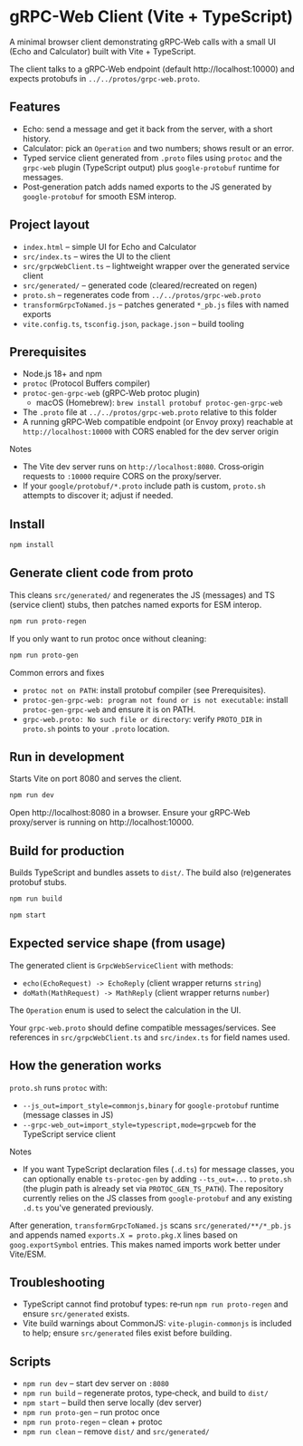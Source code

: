 # gRPC-Web Client (Vite + TypeScript)

A minimal browser client demonstrating gRPC‑Web calls with a small UI (Echo and Calculator) built with Vite + TypeScript.

The client talks to a gRPC‑Web endpoint (default http://localhost:10000) and expects protobufs in `../../protos/grpc-web.proto`.

## Features

- Echo: send a message and get it back from the server, with a short history.
- Calculator: pick an `Operation` and two numbers; shows result or an error.
- Typed service client generated from `.proto` files using `protoc` and the `grpc-web` plugin (TypeScript output) plus `google-protobuf` runtime for messages.
- Post‑generation patch adds named exports to the JS generated by `google-protobuf` for smooth ESM interop.

## Project layout

- `index.html` – simple UI for Echo and Calculator
- `src/index.ts` – wires the UI to the client
- `src/grpcWebClient.ts` – lightweight wrapper over the generated service client
- `src/generated/` – generated code (cleared/recreated on regen)
- `proto.sh` – regenerates code from `../../protos/grpc-web.proto`
- `transformGrpcToNamed.js` – patches generated `*_pb.js` files with named exports
- `vite.config.ts`, `tsconfig.json`, `package.json` – build tooling

## Prerequisites

- Node.js 18+ and npm
- `protoc` (Protocol Buffers compiler)
- `protoc-gen-grpc-web` (gRPC‑Web protoc plugin)
  - macOS (Homebrew): `brew install protobuf protoc-gen-grpc-web`
- The `.proto` file at `../../protos/grpc-web.proto` relative to this folder
- A running gRPC‑Web compatible endpoint (or Envoy proxy) reachable at `http://localhost:10000` with CORS enabled for the dev server origin

Notes

- The Vite dev server runs on `http://localhost:8080`. Cross‑origin requests to `:10000` require CORS on the proxy/server.
- If your `google/protobuf/*.proto` include path is custom, `proto.sh` attempts to discover it; adjust if needed.

## Install

```sh
npm install
```

## Generate client code from proto

This cleans `src/generated/` and regenerates the JS (messages) and TS (service client) stubs, then patches named exports for ESM interop.

```sh
npm run proto-regen
```

If you only want to run protoc once without cleaning:

```sh
npm run proto-gen
```

Common errors and fixes

- `protoc not on PATH`: install protobuf compiler (see Prerequisites).
- `protoc-gen-grpc-web: program not found or is not executable`: install `protoc-gen-grpc-web` and ensure it is on PATH.
- `grpc-web.proto: No such file or directory`: verify `PROTO_DIR` in `proto.sh` points to your `.proto` location.

## Run in development

Starts Vite on port 8080 and serves the client.

```sh
npm run dev
```

Open http://localhost:8080 in a browser. Ensure your gRPC‑Web proxy/server is running on http://localhost:10000.

## Build for production

Builds TypeScript and bundles assets to `dist/`. The build also (re)generates protobuf stubs.

```sh
npm run build
```

```sh
npm start
```

## Expected service shape (from usage)

The generated client is `GrpcWebServiceClient` with methods:

- `echo(EchoRequest) -> EchoReply` (client wrapper returns `string`)
- `doMath(MathRequest) -> MathReply` (client wrapper returns `number`)

The `Operation` enum is used to select the calculation in the UI.

Your `grpc-web.proto` should define compatible messages/services. See references in `src/grpcWebClient.ts` and `src/index.ts` for field names used.

## How the generation works

`proto.sh` runs `protoc` with:

- `--js_out=import_style=commonjs,binary` for `google-protobuf` runtime (message classes in JS)
- `--grpc-web_out=import_style=typescript,mode=grpcweb` for the TypeScript service client

Notes

- If you want TypeScript declaration files (`.d.ts`) for message classes, you can optionally enable `ts-protoc-gen` by adding `--ts_out=...` to `proto.sh` (the plugin path is already set via `PROTOC_GEN_TS_PATH`). The repository currently relies on the JS classes from `google-protobuf` and any existing `.d.ts` you've generated previously.

After generation, `transformGrpcToNamed.js` scans `src/generated/**/*_pb.js` and appends named `exports.X = proto.pkg.X` lines based on `goog.exportSymbol` entries. This makes named imports work better under Vite/ESM.

## Troubleshooting

- TypeScript cannot find protobuf types: re‑run `npm run proto-regen` and ensure `src/generated` exists.
- Vite build warnings about CommonJS: `vite-plugin-commonjs` is included to help; ensure `src/generated` files exist before building.

## Scripts

- `npm run dev` – start dev server on `:8080`
- `npm run build` – regenerate protos, type‑check, and build to `dist/`
- `npm start` – build then serve locally (dev server)
- `npm run proto-gen` – run protoc once
- `npm run proto-regen` – clean + protoc
- `npm run clean` – remove `dist/` and `src/generated/`
